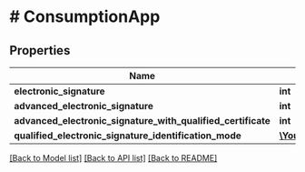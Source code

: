 # # ConsumptionApp

## Properties

Name | Type | Description | Notes
------------ | ------------- | ------------- | -------------
**electronic_signature** | **int** |  |
**advanced_electronic_signature** | **int** |  |
**advanced_electronic_signature_with_qualified_certificate** | **int** |  |
**qualified_electronic_signature_identification_mode** | [**\Yousign\Client\Model\ConsumptionAppQualifiedElectronicSignatureIdentificationMode**](ConsumptionAppQualifiedElectronicSignatureIdentificationMode.md) |  |

[[Back to Model list]](../../README.md#models) [[Back to API list]](../../README.md#endpoints) [[Back to README]](../../README.md)
